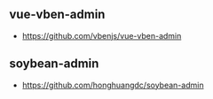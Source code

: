 ## vue-vben-admin
- https://github.com/vbenjs/vue-vben-admin

## soybean-admin
- https://github.com/honghuangdc/soybean-admin